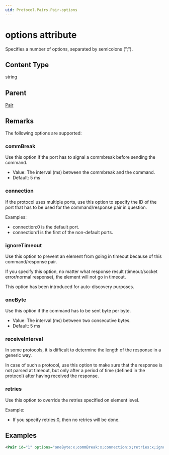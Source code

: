 ```yaml
---
uid: Protocol.Pairs.Pair-options
---
```


# options attribute

Specifies a number of options, separated by semicolons (”;”).

## Content Type

string

## Parent

[Pair](xref:Protocol.Pairs.Pair)

## Remarks

The following options are supported:

### commBreak

Use this option if the port has to signal a commbreak before sending the command.

- Value: The interval (ms) between the commbreak and the command.
- Default: 5 ms

### connection

If the protocol uses multiple ports, use this option to specify the ID of the port that has to be used for the command/response pair in question.

Examples:

- connection:0 is the default port.
- connection:1 is the first of the non-default ports.

### ignoreTimeout

Use this option to prevent an element from going in timeout because of this command/response pair.

If you specify this option, no matter what response result (timeout/socket error/normal response), the element will not go in timeout.

This option has been introduced for auto-discovery purposes.

### oneByte

Use this option if the command has to be sent byte per byte.

- Value: The interval (ms) between two consecutive bytes.
- Default: 5 ms

### receiveInterval

In some protocols, it is difficult to determine the length of the response in a generic way.

In case of such a protocol, use this option to make sure that the response is not parsed at timeout, but only after a period of time (defined in the protocol) after having received the response.

### retries

Use this option to override the retries specified on element level.

Example:

- If you specify retries:0, then no retries will be done.

## Examples

```xml
<Pair id="1" options="oneByte:x;commBreak:x;connection:x;retries:x;ignoreTimeout; receiveInterval:x">
```
